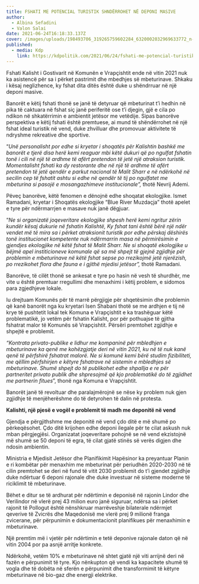 ```yaml
---
title: FSHATI ME POTENCIAL TURISTIK SHNDËRROHET NË DEPONI MASIVE
author:
  - Albina Sefadini
  - Valon Salai
date: 2021-06-24T16:18:33.137Z
cover: /images/uploads/198493706_319265759602284_6320002032969633772_n-912x640.jpg
published:
  - media: Kdp
    link: https://kdpolitik.com/2021/06/24/fshati-me-potencial-turistik-shnderrohet-ne-deponi-masive/?fbclid=IwAR0vPWDWEzw7cwqK4jJ2d2K9QYsgFrfv44aXeHPp0i5dNNS4Awyan1lXB7c
---
```

Fshati Kalisht i Gostivarit në Komunën e Vrapçishtit ende në vitin 2021 nuk ka asistencë për sa i përket pastrimit dhe mbedhjes së mbeturinave. Shkaku i kësaj neglizhence, ky fshat dita ditës është duke u shëndrruar në një deponi masive.

Banorët e këtij fshati thonë se janë të detyruar që mbeturinat t’i hedhin në pika të caktuara në fshat siç janë periferitë ose t’i djegin, gjë e cila po ndikon në shkatërrimin e ambientit jetësor me vetëdije. Sipas banorëve perspektiva e këtij fshati është premtuese, ai mund të shëndërrohet në një fshat ideal turistik në vend, duke zhvilluar dhe promovuar aktivitete të ndryshme rekreative dhe sportive.

“*Unë personalisht por edhe si kryetar i shoqatës për Kalishtin bashkë me banorët e tjerë disa herë kemi reaguar mbi këtë dukuri që po ngulfat fshatin tonë i cili në një të ardhme të afërt pretendon të jetë një atraksion turistik. Momentalisht fshati ka dy restorante dhe në një të ardhme të afërt pretendon të jetë qendër e parkut nacional të Malit Sharr e në ndërkohë në secilin cep të fshatit ashtu si edhe në qendër të tij po ngulfatet me mbeturina si pasojë e mosangazhimeve institucionale”,* thotë Nevrij Ademi.

Pëveç banorëve, këtë fenomen e dënojnë edhe shoqatat ekologjike. Ismet Ramadani, kryetar i Shoqatës ekologjike “Blue River Muzdaçja” thotë apelet e tyre për ndërmarrjen e masave nuk janë dëgjuar.

“*Ne si organizatë joqeveritare ekologjike shpesh herë kemi ngritur zërin kundër kësaj dukurie në fshatin Kalishtë, Ky fshat tani është bërë një ndër vendet më të mira sa i përket atraksionit turistik por edhe përskaj dëshirës tonë institucionet kompetente nuk ndërmarrin masa në përmirësimin e gjendjes ekologjike në këtë fshat të Malit Sharr. Ne si shoqatë ekologjike u bëjmë apel institicioneve komunale që sa më shpejt të gjejnë zgjidhje për problemin e mbeturinave në këtë fshat sepse po rrezikojmë jetë njerëzish, po rrezikohet flora dhe fauna e i gjithë mjedisi jetësor”,* thotë Ramadani.

Banorëve, të cilët thonë se ankesat e tyre po hasin në vesh të shurdhër, me vite u është premtuar rregullimi dhe menaxhimi i këtij problem, e sidomos para zgjedhjeve lokale.

Iu drejtuam Komunës për të marrë përgjigje për shqetësimin dhe problemin që kanë banorët nga ku kryetari Isen Shabani thotë se me ardhjen e tij në krye të pushtetit lokal tek Komuna e Vrapçishtit e ka trashëguar këtë problematikë, jo vetëm për fshatin Kalisht, por për pothuajse të gjitha fshatrat malor të Komunës së Vrapçishtit. Përsëri premtohet zgjidhje e shpejtë e problemit.

*“Kontrata privato-publike e lidhur me kompaninë për mbledhjen e mbeturinave ka qenë me kohëzgjatje deri në vitin 2021, ku në të nuk kanë qenë të përfshirë fshatrat malorë. Ne si komunë kemi bërë studim fizibiliteti, me qëllim përfshirjen e këtyre fshatrave në sistemin e mbledhjes së mbeturinave. Shumë shpejt do të publikohet edhe shpallja e re për partneritet privato publik dhe shpresojmë që kjo problematikë do të zgjidhet me partnerin fitues*”, thonë nga Komuna e Vrapçishtit.

Banorët janë të revoltuar dhe paralajmërojnë se nëse ky problem nuk gjen zgjidhje të menjëherëshme do të detyrohen të dalin në protesta.

**Kalishti, një pjesë e vogël e problemit të madh me deponitë në vend**

Gjendja e përgjithshme me deponitë në vend çdo ditë e më shumë po përkeqësohet. Çdo ditë krijohen edhe deponi ilegale për te cilat askush nuk mban përgjegjësi. Organizatat joqeveritare pohojnë se në vend ekzistojnë më shumë se 50 deponi të egra, të cilat gjatë stinës së verës digjen dhe ndosin ambientin.

Ministria e Mjedisit Jetësor dhe Planifikimit Hapësinor ka preyantuar Planin e ri kombëtar për menaxhim me mbeturinat për periudhën 2020-2030 në të cilin premtohet se deri në fund të vitit 2030 problemit do t’i gjendet zgjidhje duke ndërtuar 6 deponi rajonale dhe duke investuar në sisteme moderne të riciklimit të mbeturinave.

Bëhet e ditur se të ardhurat për ndërtimin e deponisë në rajonin Lindor dhe Verilindor në vlerë prej 43 milion euro janë siguruar, ndërsa sa i përket rajonit të Pollogut është nënshkruar marrëveshje bilaterale ndërmjet qeverive të Zvicrës dhe Maqedonisë me vlerë prej 9 milionë franga zvicerane, për përpunimin e dokumentacionit planifikues për menaxhimin e mbeturinave.

Një premtim më i vjetër për ndërtimin e tetë deponive rajonale daton që në vitin 2004 por pa asnjë arritje konkrete.

Ndërkohë, vetëm 10% e mbeturinave në shtet gjatë një viti arrijnë deri në fazën e përpunimit të tyre. Kjo nënkupton që vendi ka kapacitete shumë të vogla dhe të dobëta në sferën e përpunimit dhe transformimit të këtyre mbeturinave në bio-gaz dhe energji elektrike.
